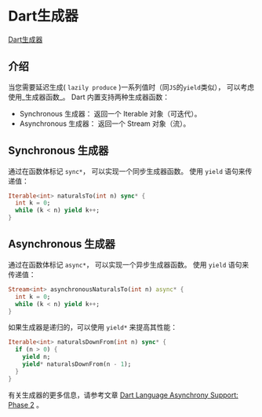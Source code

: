 <!--
 * @Author: tangdaoyong
 * @Date: 2021-05-27 15:58:19
 * @LastEditors: tangdaoyong
 * @LastEditTime: 2021-05-27 16:01:07
 * @Description: Dart生成器
-->
# Dart生成器

[Dart生成器](https://www.dartcn.com/guides/language/language-tour#%E7%94%9F%E6%88%90%E5%99%A8)

## 介绍

当您需要延迟生成( `lazily produce` )一系列值时（同`JS`的`yield`类似）， 可以考虑使用_生成器函数_。 Dart 内置支持两种生成器函数：

* Synchronous 生成器： 返回一个 Iterable 对象（可迭代）。
* Asynchronous 生成器： 返回一个 Stream 对象（流）。

## Synchronous 生成器

通过在函数体标记 `sync*`， 可以实现一个同步生成器函数。 使用 `yield` 语句来传递值：
```dart
Iterable<int> naturalsTo(int n) sync* {
  int k = 0;
  while (k < n) yield k++;
}
```

## Asynchronous 生成器

通过在函数体标记 `async*`， 可以实现一个异步生成器函数。 使用 `yield` 语句来传递值：
```dart
Stream<int> asynchronousNaturalsTo(int n) async* {
  int k = 0;
  while (k < n) yield k++;
}
```
如果生成器是递归的，可以使用 `yield*` 来提高其性能：
```dart
Iterable<int> naturalsDownFrom(int n) sync* {
  if (n > 0) {
    yield n;
    yield* naturalsDownFrom(n - 1);
  }
}
```
有关生成器的更多信息，请参考文章 [Dart Language Asynchrony Support: Phase 2](https://www.dartcn.com/articles/language/beyond-async) 。

